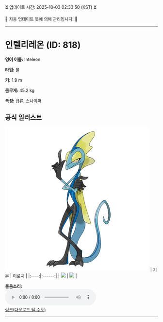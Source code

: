 
⏳ 업데이트 시간: 2025-10-03 02:33:50 (KST) ⏳

🤖 자동 업데이트 봇에 의해 관리됩니다! 🤖

---

# 인텔리레온 (ID: 818)
**영어 이름:** Inteleon

**타입:** 물

**키:** 1.9 m

**몸무게:** 45.2 kg

**특성:** 급류, 스나이퍼

## 공식 일러스트
![](https://raw.githubusercontent.com/PokeAPI/sprites/master/sprites/pokemon/other/official-artwork/818.png)
| 기본 | 이로치 |
|:----:|:------:|
| <img src="http://play.pokemonshowdown.com/sprites/ani/inteleon.gif" width="200"> | <img src="http://play.pokemonshowdown.com/sprites/ani-shiny/inteleon.gif" width="200"> |

**울음소리:**<br><audio controls src="https://raw.githubusercontent.com/PokeAPI/cries/main/cries/pokemon/latest/818.ogg"></audio><br> [링크(다운로드 될 수도)](https://raw.githubusercontent.com/PokeAPI/cries/main/cries/pokemon/latest/818.ogg)


---
